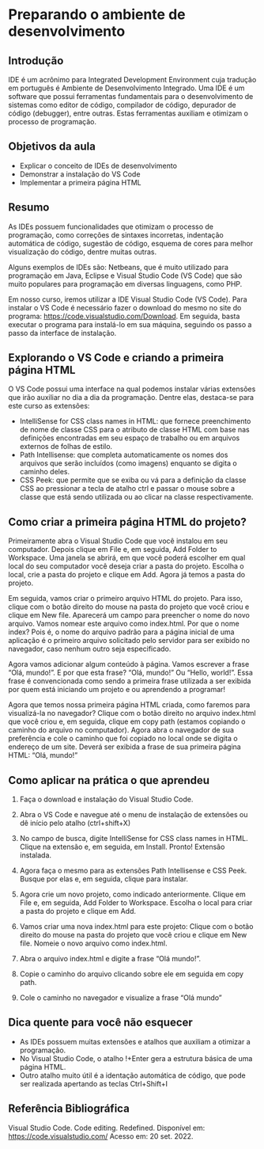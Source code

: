 # **Preparando o ambiente de desenvolvimento**
## **Introdução**

IDE é um acrônimo para Integrated Development Environment cuja tradução em português é Ambiente de Desenvolvimento Integrado. Uma IDE é um software que possui ferramentas fundamentais para o desenvolvimento de sistemas como editor de código, compilador de código, depurador de código (debugger), entre outras. Estas ferramentas auxiliam e otimizam o processo de programação.

## **Objetivos da aula**

* Explicar o conceito de IDEs de desenvolvimento
* Demonstrar a instalação do VS Code
* Implementar a primeira página HTML

## **Resumo**

As IDEs possuem funcionalidades que otimizam o processo de programação, como correções de sintaxes incorretas, indentação automática de código, sugestão de código, esquema de cores para melhor visualização do código, dentre muitas outras.

Alguns exemplos de IDEs são: Netbeans, que é muito utilizado para programação em Java, Eclipse e Visual Studio Code (VS Code) que são muito populares para programação em diversas linguagens, como PHP.

Em nosso curso, iremos utilizar a IDE Visual Studio Code (VS Code). Para instalar o VS Code é necessário fazer o download do mesmo no site do programa: https://code.visualstudio.com/Download. Em seguida, basta executar o programa para instalá-lo em sua máquina, seguindo os passo a passo da interface de instalação.

 
## **Explorando o VS Code e criando a primeira página HTML**

O VS Code possui uma interface na qual podemos instalar várias extensões que irão auxiliar no dia a dia da programação. Dentre elas, destaca-se para este curso as extensões:

* IntelliSense for CSS class names in HTML: que fornece preenchimento de nome de classe CSS para o atributo de classe HTML com base nas definições encontradas em seu espaço de trabalho ou em arquivos externos de folhas de estilo.
* Path Intellisense: que completa automaticamente os nomes dos arquivos que serão incluídos (como imagens) enquanto se digita o caminho deles.
* CSS Peek: que permite que se exiba ou vá para a definição da classe CSS ao pressionar a tecla de atalho ctrl e passar o mouse sobre a classe que está sendo utilizada ou ao clicar na classe respectivamente.
 

## **Como criar a primeira página HTML do projeto?**

Primeiramente abra o Visual Studio Code que você instalou em seu computador. Depois clique em File e, em seguida, Add Folder to Workspace. Uma janela se abrirá, em que você poderá escolher em qual local do seu computador você deseja criar a pasta do projeto. Escolha o local, crie a pasta do projeto e clique em Add. Agora já temos a pasta do projeto.

Em seguida, vamos criar o primeiro arquivo HTML do projeto. Para isso, clique com o botão direito do mouse na pasta do projeto que você criou e clique em New file. Aparecerá um campo para preencher o nome do novo arquivo. Vamos nomear este arquivo como index.html. Por que o nome index? Pois é, o nome do arquivo padrão para a página inicial de uma aplicação é o primeiro arquivo solicitado pelo servidor para ser exibido no navegador, caso nenhum outro seja especificado.

Agora vamos adicionar algum conteúdo à página. Vamos escrever a frase “Olá, mundo!”. E por que esta frase? “Olá, mundo!” Ou “Hello, world!”. Essa frase é convencionada como sendo a primeira frase utilizada a ser exibida por quem está iniciando um projeto e ou aprendendo a programar!

Agora que temos nossa primeira página HTML criada, como faremos para visualizá-la no navegador? Clique com o botão direito no arquivo index.html que você criou e, em seguida, clique em copy path (estamos copiando o caminho do arquivo no computador). Agora abra o navegador de sua preferência e cole o caminho que foi copiado no local onde se digita o endereço de um site. Deverá ser exibida a frase de sua primeira página HTML: “Olá, mundo!”

## **Como aplicar na prática o que aprendeu**

1. Faça o download e instalação do Visual Studio Code.

2. Abra o VS Code e navegue até o menu de instalação de extensões ou dê início pelo atalho (ctrl+shift+X)

3. No campo de busca, digite IntelliSense for CSS class names in HTML. Clique na extensão e, em seguida, em Install. Pronto! Extensão instalada.

4. Agora faça o mesmo para as extensões Path Intellisense e CSS Peek. Busque por elas e, em seguida, clique para instalar.

5. Agora crie um novo projeto, como indicado anteriormente. Clique em File e, em seguida, Add Folder to Workspace. Escolha o local para criar a pasta do projeto e clique em Add.

6. Vamos criar uma nova index.html para este projeto: Clique com o botão direito do mouse na pasta do projeto que você criou e clique em New file. Nomeie o novo arquivo como index.html.

7. Abra o arquivo index.html e digite a frase “Olá mundo!”.

8. Copie o caminho do arquivo clicando sobre ele em seguida em copy path.

9. Cole o caminho no navegador e visualize a frase “Olá mundo”

## **Dica quente para você não esquecer**

* As IDEs possuem muitas extensões e atalhos que auxiliam a otimizar a programação.
* No Visual Studio Code, o atalho !+Enter gera a estrutura básica de uma página HTML.
* Outro atalho muito útil é a identação automática de código, que pode ser realizada apertando as teclas Ctrl+Shift+I
 

## **Referência Bibliográfica**

Visual Studio Code. Code editing. Redefined. Disponível em: https://code.visualstudio.com/  Acesso em: 20 set. 2022.